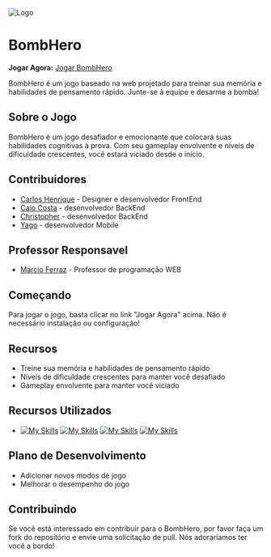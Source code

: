 ![Logo](https://i.ibb.co/5Wn3zgB/bombhero-banner.jpg)

# BombHero

**Jogar Agora:** [Jogar BombHero](https://bombhero.vercel.app/)

BombHero é um jogo baseado na web projetado para treinar sua memória e habilidades de pensamento rápido. Junte-se à equipe e desarme a bomba!

## Sobre o Jogo

BombHero é um jogo desafiador e emocionante que colocará suas habilidades cognitivas à prova. Com seu gameplay envolvente e níveis de dificuldade crescentes, você estará viciado desde o início.

## Contribuidores

* [Carlos Henrique](https://github.com/CarlosMattei) - Designer e desenvolvedor FrontEnd
* [Caio Costa](https://github.com/CaioCosta2JZ) - desenvolvedor BackEnd
* [Christopher](https://github.com/Christopher1004) - desenvolvedor BackEnd
* [Yago](https://github.com/yagozeppini) - desenvolvedor Mobile

## Professor Responsavel

* [Marcio Ferraz](https://github.com/marcioferraz81) - Professor de programação WEB

## Começando

Para jogar o jogo, basta clicar no link "Jogar Agora" acima. Não é necessário instalação ou configuração!

## Recursos

* Treine sua memória e habilidades de pensamento rápido
* Níveis de dificuldade crescentes para manter você desafiado
* Gameplay envolvente para manter você viciado

## Recursos Utilizados

* [![My Skills](https://skillicons.dev/icons?i=js)](https://developer.mozilla.org/pt-BR/docs/Web/JavaScript)
[![My Skills](https://skillicons.dev/icons?i=html)](https://developer.mozilla.org/pt-BR/docs/Web/HTML)
[![My Skills](https://skillicons.dev/icons?i=css)](https://developer.mozilla.org/pt-BR/docs/Web/CSS)
[![My Skills](https://skillicons.dev/icons?i=jquery)](https://jquery.com/)

## Plano de Desenvolvimento

* Adicionar novos modos de jogo
* Melhorar o desempenho do jogo


## Contribuindo

Se você está interessado em contribuir para o BombHero, por favor faça um fork do repositório e envie uma solicitação de pull. Nós adoraríamos ter você a bordo!